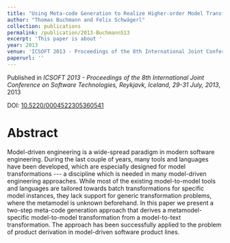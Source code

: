 ```yaml
---
title: "Using Meta-code Generation to Realize Higher-order Model Transformations"
author: "Thomas Buchmann and Felix Schwägerl"
collection: publications
permalink: /publication/2013-BuchmannS13
excerpt: 'This paper is about '
year: 2013
venue: 'ICSOFT 2013 - Proceedings of the 8th International Joint Conference on Software Technologies, Reykjavk, Iceland, 29-31 July, 2013'
paperurl: ''
---
```


Published in *ICSOFT 2013 - Proceedings of the 8th International Joint Conference on Software Technologies, Reykjavk, Iceland, 29-31 July, 2013*, 2013

DOI: [10.5220/0004522305360541](https://doi.org/10.5220/0004522305360541)

Abstract
=====

Model-driven engineering is a wide-spread paradigm in modern software engineering. During the last couple of years, many tools and languages have been developed, which are especially designed for model transformations --- a discipline which is needed in many model-driven engineering approaches. While most of the existing model-to-model tools and languages are tailored towards batch transformations for specific model instances, they lack support for generic transformation problems, where the metamodel is unknown beforehand. In this paper we present a two-step meta-code generation approach that derives a metamodel-specific model-to-model transformation from a model-to-text transformation. The approach has been successfully applied to the problem of product derivation in model-driven software product lines.